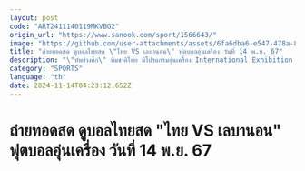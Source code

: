 ```yaml
---
layout: post
code: "ART2411140119MKVBG2"
origin_url: "https://www.sanook.com/sport/1566643/"
image: "https://github.com/user-attachments/assets/6fa6dba6-e547-478a-8661-788c1f6e4c5d"
title: "ถ่ายทอดสด ดูบอลไทยสด \"ไทย VS เลบานอน\" ฟุตบอลอุ่นเครื่อง วันที่ 14 พ.ย. 67"
description: "\"ทัพช้างศึก\" ทีมชาติไทย มีโปรแกรมอุ่นเครื่อง International Exhibition Matches วันพฤหัสบดีที่ 14 พฤศจิกายน 2567 ด้วยการเปิดสนามมหาวิทยาลัยธรรมศาสตร์ รังสิต"
category: "SPORTS"
language: "th"
date: 2024-11-14T04:23:12.652Z
---
```


# ถ่ายทอดสด ดูบอลไทยสด "ไทย VS เลบานอน" ฟุตบอลอุ่นเครื่อง วันที่ 14 พ.ย. 67